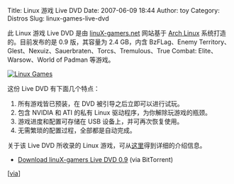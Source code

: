 Title: Linux 游戏 Live DVD
Date: 2007-06-09 18:44
Author: toy
Category: Distros
Slug: linux-games-live-dvd

此 Linux 游戏 Live DVD 是由
[linuX-gamers.net](http://www.linux-gamers.net/) 网站基于 [Arch
Linux](http://linuxtoy.org/tag/arch-linux) 系统打造的。目前发布的是 0.9
版，其容量为 2.4 GB，内含 BzFLag、Enemy
Territory、Glest、Nexuiz、Sauerbraten、Torcs、Tremulous、True Combat:
Elite、Warsow、World of Padman 等游戏。

[![Linux
Games](http://i.linuxtoy.org/i/2007/06/linux-games_s.png)](http://i.linuxtoy.org/i/2007/06/linux-games.png)

这份 Live DVD 有下面几个特点：

1.  所有游戏皆已预装，在 DVD 被引导之后立即可以进行试玩。
2.  包含 NVIDIA 和 ATI 的私有 Linux 驱动程序，为你解除玩游戏的瓶颈。
3.  游戏进度和配置可存储在 USB 设备上，并可再次恢复使用。
4.  无需繁琐的配置过程，全部都是自动完成。

关于该 Live DVD 所收录的 Linux
游戏，可从[这里](http://live.linux-gamers.net/?s=games)得到详细的介绍信息。

- [Download linuX-gamers Live DVD
0.9](http://live.linux-gamers.net/lg-live-0.9.iso.torrent) (via
BitTorrent)

[[via](http://distrowatch.com/?newsid=04282)]
